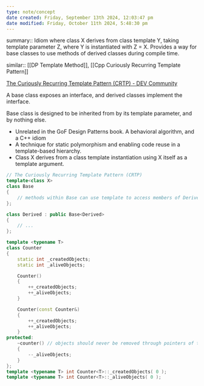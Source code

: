 ```yaml
---
type: note/concept
date created: Friday, September 13th 2024, 12:03:47 pm
date modified: Friday, October 11th 2024, 5:48:30 pm
---
```

summary:: Idiom where class X derives from class template Y, taking template parameter Z, where Y is instantiated with Z = X. Provides a way for base classes to use methods of derived classes during compile time. 

similar:: [[DP Template Method]], [[Cpp Curiously Recurring Template Pattern]]

[The Curiously Recurring Template Pattern (CRTP) - DEV Community](https://dev.to/sandordargo/the-curiously-recurring-template-pattern-crtp-46j7)

A base class exposes an interface, and derived classes implement the interface. 

Base class is designed to be inherited from by its template parameter, and by nothing else. 

- Unrelated in the GoF Design Patterns book. A behavioral algorithm, and a C++ idiom
- A technique for static polymorphism and enabling code reuse in a template-based hierarchy.
- Class X derives from a class template instantiation using X itself as a template argument.

```cpp
// The Curiously Recurring Template Pattern (CRTP)
template<class X>
class Base
{
    // methods within Base can use template to access members of Derived
};

class Derived : public Base<Derived>
{
    // ...
};
```

```cpp
template <typename T>
class Counter
{
    static int _createdObjects;
    static int _aliveObjects;

    Counter()
    {
        ++_createdObjects;
        ++_aliveObjects;
    }

    Counter(const Counter&)
    {
        ++_createdObjects;
        ++_aliveObjects;
    }
protected:
    ~counter() // objects should never be removed through pointers of this type
    {
        --_aliveObjects;
    }
};
template <typename T> int Counter<T>::_createdObjects( 0 );
template <typename T> int Counter<T>::_aliveObjects( 0 );
```